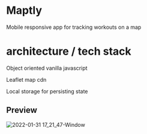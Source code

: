 # Maptly

Mobile responsive app for tracking workouts on a map

# architecture / tech stack

Object oriented vanilla javascript

Leaflet map cdn

Local storage for persisting state


## Preview

![2022-01-31 17_21_47-Window](https://user-images.githubusercontent.com/50103228/151831880-33ff3942-05c7-45f1-ba2d-020272d7e6d0.png)


